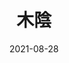---
title: 木陰
date: 2021-08-28
image: https://cdn.tohu-sand.com/illust/2021-08-28.png
mediumImage: https://cdn.tohu-sand.com/illust/2021-08-28_medium.png
thumbnail: https://cdn.tohu-sand.com/illust/2021-08-28_thumb.png
tags: ["オリジナル"]
description: 京都だったと思う。
---